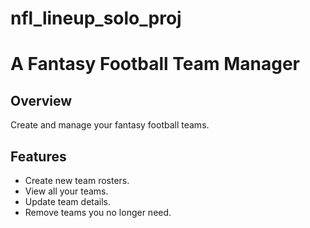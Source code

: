 # nfl_lineup_solo_proj

# A Fantasy Football Team Manager 

## Overview
Create and manage your fantasy football teams.

## Features
- Create new team rosters.
- View all your teams.
- Update team details.
- Remove teams you no longer need.
